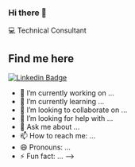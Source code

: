 ### Hi there 👋

:computer: Technical Consultant

## Find me here
[![Linkedin Badge](https://img.shields.io/badge/-Vinicius%20Oliveira-blue)](https://www.linkedin.com/in/pirodriguees/)

- 🔭 I’m currently working on ...
- 🌱 I’m currently learning ...
- 👯 I’m looking to collaborate on ...
- 🤔 I’m looking for help with ...
- 💬 Ask me about ...
- 📫 How to reach me: ...
- 😄 Pronouns: ...
- ⚡ Fun fact: ...
-->
